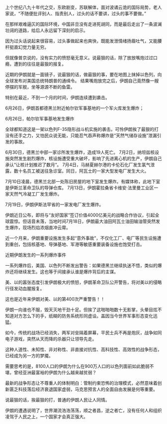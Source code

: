 上个世纪八九十年代之交，东欧剧变，苏联解体，面对波谲云诡的国际局势，老人家说，“不随便批评别人、指责别人，过头的话不要讲，过头的事不要做。”

在那样艰难逼仄的国际环境，中国非旦没有走进死胡同，而是最后走出了一条波澜壮阔的道路，给后人永远留下深刻的启示。

因为过头话说起来很容易，过头事做起来也爽快，既能发泄情绪扬眉吐气，又能腰杆挺直幻觉力量无穷。

但就像普京说的，没有实力的愤怒毫无意义。说最狠的话，除了放放嘴炮过过口瘾，遭到的往往是最狠的报复。

近期的伊朗就是一面镜子，说最狠的话，做最狠的事，要在地图上抹掉以色列，向全球发布对美国总统特朗普的通缉令。 结果嘴炮放完之后，伊朗自己竟然像一艘停摆的军舰，坐等源源不断的鱼雷。

特别在最近，不到一个月的时间，伊朗连续遭到袭击。

6月26日，伊朗首都德黑兰附近帕尔钦军事基地的一个军火库发生爆炸；

6月26日，帕尔钦军事基地发生爆炸

全球都知道这是一架以色列F-35隐形战斗机实施的袭击。可怜伊朗挨了最狠的打没有还手之力，又怕民众说无能，只能忍气吞声称爆炸是“天然气储存设施”泄漏引发的事故。

6月30日，德黑兰中部一家诊所发生爆炸，造成19人死亡。 7月2日，纳坦兹核设施突然发生剧烈爆炸，核设施遭受重大破坏，影响了先进离心机的生产，伊朗自己承认“让核计划推迟了数月“。 7月4日，马赫夏赫尔港的卡伦石化厂发生氯气泄露，数十名员工被送往急诊室。同日，阿瓦士的一家大型发电厂发生大火。

7月10日凌晨，德黑兰北部一处陈旧房屋的地下室发生爆炸。有媒体称，此地下室是伊斯兰革命卫队的导弹仓库。 7月13日，伊朗霍拉桑省卡维安·法里曼工业区一家天然气冷凝工厂发生爆炸。

7月19日，伊朗伊斯法罕省的一家发电厂发生爆炸。

伊朗近日公布，即将与“友好国家”签订价值4000亿美元的战略合作协议，引起全球震惊。但话音未落，当地时间7月18日，伊朗最大油田阿瓦士油田输油管突然发生爆炸，现场烈焰浓烟直冲云霄。

近一个月来，伊朗重要设施发生多起“意外事故”，不仅化工厂、电厂等民生设施遭到重创，包括核基地、导弹基地、军港等敏感重要装备设施也饱受打击。

近期伊朗发生的一系列爆炸事件

一系列爆炸后，美国、以色列不断发出警告：如果德黑兰继续执迷不悟，类似的爆炸还将继续发生。这也等于间接承认谁是爆炸背后的主谋。

美、以的嚣张态度引发伊朗极大的愤怒，伊朗革命卫队公开警告，将对美以的侵略行径发动血腥报复。

这也是近年来伊朗对美、以的第400次严重警告！！

伊朗一向谁也不服，毁天灭地干劲十足。但挨了这啪啪啪数十无影掌，头晕目炫不知道对方怎么下的手，纸糊的防务系统形同虚设。盖因当今世界军事形态变化迅猛。

如今，传统的战场已经消失，两军对垒隔着屏幕，平民士兵不再是炮灰，战争如同电子游戏，突然从天而降的杀器只让领导先走。

这种人道性、未知性、非对称性、非直接对抗性、高科技性、高效性的战争形态，已经成为另一方的梦魇。

需要思考的是，8100人口的伊朗为什么在900万人口的以色列面前如此脆弱不堪，曾经亚洲最富裕的伊朗为什么越来越贫弱？

最新的战争形态让不尊重人的体制明白：管制约束恐怖的治理模式，必然意味着创新匮乏科技落后经济衰退国家虚弱，马克思预言人的全面自由发展是何等重要。

说最狠的话，挨最狠的打，普通的伊朗人民让人同情。

伊朗的遭遇说明了，世界潮流浩浩荡荡，顺之者昌，逆之者亡，没有任何人和组织凌驾于人民之上，一个国家才会真正强大。


